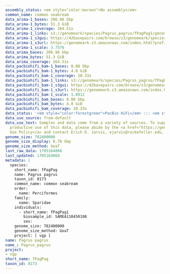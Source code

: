 ```yaml
---
assembly_status: <em style="color:maroon">No assembly</em>
common_name: common seabream
data_arima-1_bases: 206.96 Gbp
data_arima-1_bytes: 51.3 GiB
data_arima-1_coverage: 264.51x
data_arima-1_links: s3://genomeark/species/Pagrus_pagrus/fPagPag1/genomic_data/arima/<br>
data_arima-1_s3gui: https://42basepairs.com/browse/s3/genomeark/species/Pagrus_pagrus/fPagPag1/genomic_data/arima/
data_arima-1_s3url: https://genomeark.s3.amazonaws.com/index.html?prefix=species/Pagrus_pagrus/fPagPag1/genomic_data/arima/
data_arima-1_scale: 3.7576
data_arima_bases: 206.96 Gbp
data_arima_bytes: 51.3 GiB
data_arima_coverage: 264.51x
data_pacbiohifi_bam-1_bases: 8.08 Gbp
data_pacbiohifi_bam-1_bytes: 4.0 GiB
data_pacbiohifi_bam-1_coverage: 10.33x
data_pacbiohifi_bam-1_links: s3://genomeark/species/Pagrus_pagrus/fPagPag1/genomic_data/pacbio_hifi/<br>
data_pacbiohifi_bam-1_s3gui: https://42basepairs.com/browse/s3/genomeark/species/Pagrus_pagrus/fPagPag1/genomic_data/pacbio_hifi/
data_pacbiohifi_bam-1_s3url: https://genomeark.s3.amazonaws.com/index.html?prefix=species/Pagrus_pagrus/fPagPag1/genomic_data/pacbio_hifi/
data_pacbiohifi_bam-1_scale: 1.8912
data_pacbiohifi_bam_bases: 8.08 Gbp
data_pacbiohifi_bam_bytes: 4.0 GiB
data_pacbiohifi_bam_coverage: 10.33x
data_status: '<em style="color:forestgreen">PacBio HiFi</em> ::: <em style="color:forestgreen">Arima</em>'
data_use_source: from-default
data_use_text: Samples and data come from a variety of sources. To support fair and
  productive use of this data, please abide by the <a href="https://genome10k.soe.ucsc.edu/data-use-policies/">Data
  Use Policy</a> and contact Erich D. Jarvis, ejarvis@rockefeller.edu, with any questions.
genome_size: 782400000
genome_size_display: 0.78 Gbp
genome_size_method: GoaT
last_raw_data: 1705164068
last_updated: 1705164068
metadata: |
  species:
    short_name: fPagPag
    name: Pagrus pagrus
    taxon_id: 8173
    common_name: common seabream
    order:
      name: Perciformes
    family:
      name: Sparidae
    individuals:
      - short_name: fPagPag1
        biosample_id: SAMEA110450108
        sex:
    genome_size: 782400000
    genome_size_method: GoaT
    project: [ vgp ]
name: Pagrus pagrus
name_: Pagrus_pagrus
project:
- vgp
short_name: fPagPag
taxon_id: 8173
---
```

